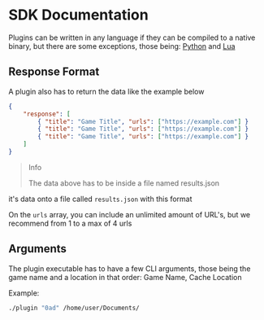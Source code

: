<h1 class="title">SDK Documentation</h1>

Plugins can be written in any language if they can be compiled to a native binary, but there are some exceptions, those being: [Python](https://www.python.org) and [Lua](https://www.lua.org)

## Response Format

A plugin also has to return the data like the example below

```json
{
    "response": [
        { "title": "Game Title", "urls": ["https://example.com"] }
        { "title": "Game Title", "urls": ["https://example.com"] }
        { "title": "Game Title", "urls": ["https://example.com"] }
    ]
}
```

<blockquote id="info">
    <span>Info</span>
    <p>The data above has to be inside a file named results.json</p>
</blockquote>

it's data onto a file called `results.json` with this format

On the `urls` array, you can include an unlimited amount of URL's, but we recommend from 1 to a max of 4 urls

## Arguments

The plugin executable has to have a few CLI arguments, those being the game name and a location in that order: Game Name, Cache Location

Example:

```bash
./plugin "0ad" /home/user/Documents/
```
